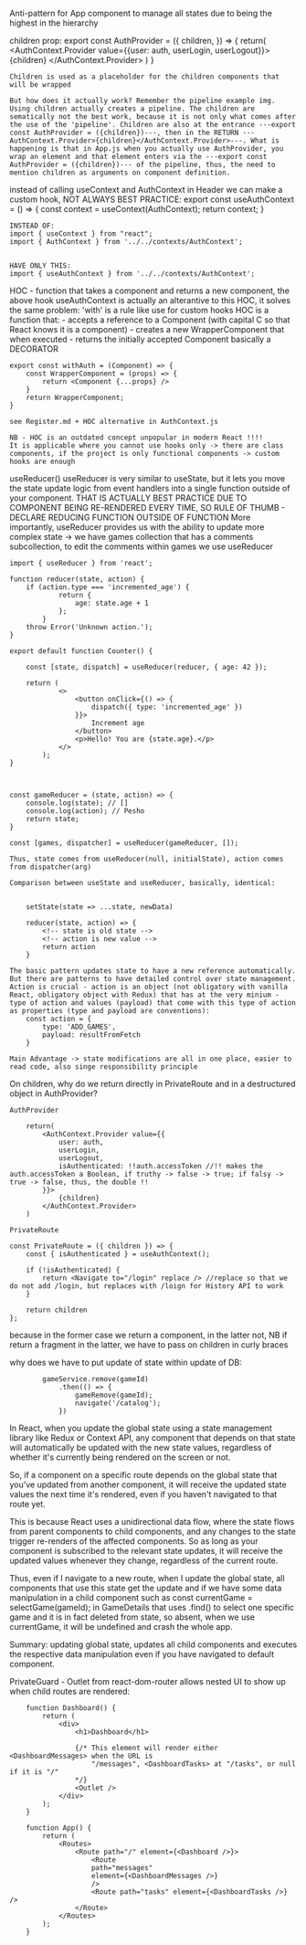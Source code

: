 Anti-pattern for App component to manage all states due to being the highest in the hierarchy

children prop: 
    export const AuthProvider = ({
        children,
    }) => {
        return(
            <AuthContext.Provider value={{user: auth, userLogin, userLogout}}>
                {children}
            </AuthContext.Provider>
        )
    }

    Children is used as a placeholder for the children components that will be wrapped

    But how does it actually work? Remember the pipeline example img. Using children actually creates a pipeline. The children are sematically not the best work, because it is not only what comes after the use of the 'pipeline'. Children are also at the entrance ---export const AuthProvider = ({children})---, then in the RETURN ---AuthContext.Provider>{children}</AuthContext.Provider>---. What is happening is that in App.js when you actually use AuthProvider, you wrap an element and that element enters via the ---export const AuthProvider = ({children})--- of the pipeline, thus, the need to mention children as arguments on component definition.

instead of calling useContext and AuthContext in Header we can make a custom hook, NOT ALWAYS BEST PRACTICE:
    export const useAuthContext = () => {
        const context = useContext(AuthContext);
        return context;
    }

    INSTEAD OF: 
    import { useContext } from "react";
    import { AuthContext } from '../../contexts/AuthContext';


    HAVE ONLY THIS:
    import { useAuthContext } from '../../contexts/AuthContext';

HOC - function that takes a component and returns a new component, the above hook useAuthContext is actually an alterantive to this HOC, it solves the same problem:
    'with' is a rule like use for custom hooks
    HOC is a function that: 
    - accepts a reference to a Component (with capital C so that React knows it is a component) 
    - creates a new WrapperComponent that when executed
    - returns the initially accepted Component
    basically a DECORATOR

    export const withAuth = (Component) => {
        const WrapperComponent = (props) => {
            return <Component {...props} />
        }
        return WrapperComponent;
    }

    see Register.md + HOC alternative in AuthContext.js

    NB - HOC is an outdated concept unpopular in modern React !!!!
    It is applicable where you cannot use hooks only -> there are class components, if the project is only functional components -> custom hooks are enough

useReducer()
    useReducer is very similar to useState, but it lets you move the state update logic from event handlers into a single function outside of your component. THAT  IS ACTUALLY BEST PRACTICE DUE TO COMPONENT BEING RE-RENDERED EVERY TIME, SO RULE OF THUMB - DECLARE REDUCING FUNCTION OUTSIDE OF FUNCTION
    More importantly, useReducer provides us with the ability to update more complex state -> we have games collection that has a comments subcollection, to edit the comments within games we use useReducer

    import { useReducer } from 'react';

    function reducer(state, action) {
        if (action.type === 'incremented_age') {
                return {
                    age: state.age + 1
                };
            }
        throw Error('Unknown action.');
    }

    export default function Counter() {

        const [state, dispatch] = useReducer(reducer, { age: 42 });

        return (
                <>
                    <button onClick={() => {
                        dispatch({ type: 'incremented_age' })
                    }}>
                        Increment age
                    </button>
                    <p>Hello! You are {state.age}.</p>
                </>
            );
    }



    const gameReducer = (state, action) => {
        console.log(state); // []
        console.log(action); // Pesho
        return state;
    }

    const [games, dispatcher] = useReducer(gameReducer, []);

    Thus, state comes from useReducer(null, initialState), action comes from dispatcher(arg)

    Comparison between useState and useReducer, basically, identical:


        setState(state => ...state, newData)

        reducer(state, action) => {
            <!-- state is old state -->
            <!-- action is new value -->
            return action
        }

    The basic pattern updates state to have a new reference automatically. But there are patterns to have detailed control over state management. Action is crucial - action is an object (not obligatory with vanilla React, obligatory object with Redux) that has at the very minium - type of action and values (payload) that come with this type of action as properties (type and payload are conventions):
        const action = {
            type: 'ADD_GAMES',
            payload: resultFromFetch
        } 
    
    Main Advantage -> state modifications are all in one place, easier to read code, also singe responsibility principle 


On children, why do we return directly in PrivateRoute and in a destructured object in AuthProvider?

    AuthProvider

        return(
            <AuthContext.Provider value={{
                user: auth, 
                userLogin, 
                userLogout, 
                isAuthenticated: !!auth.accessToken //!! makes the auth.accessToken a Boolean, if truthy -> false -> true; if falsy -> true -> false, thus, the double !!
            }}>
                {children}
            </AuthContext.Provider>
        )
    
    PrivateRoute

    const PrivateRoute = ({ children }) => {
        const { isAuthenticated } = useAuthContext();

        if (!isAuthenticated) {
            return <Navigate to="/login" replace /> //replace so that we do not add /login, but replaces with /loign for History API to work
        }

        return children
    };

because in the former case we return a component, in the latter not, NB if return a fragment in the latter, we have to pass on children in  curly braces


why does we have to put update of state within update of DB:

            gameService.remove(gameId)
                .then(() => {
                    gameRemove(gameId);
                    navigate('/catalog');
                })

In React, when you update the global state using a state management library like Redux or Context API, any component that depends on that state will automatically be updated with the new state values, regardless of whether it's currently being rendered on the screen or not.

So, if a component on a specific route depends on the global state that you've updated from another component, it will receive the updated state values the next time it's rendered, even if you haven't navigated to that route yet.

This is because React uses a unidirectional data flow, where the state flows from parent components to child components, and any changes to the state trigger re-renders of the affected components. So as long as your component is subscribed to the relevant state updates, it will receive the updated values whenever they change, regardless of the current route.

Thus, even if I navigate to a new route, when I update the global state, all components that use this state get the update and if we have some data manipulation in a child component such as const currentGame = selectGame(gameId); in GameDetails that uses .find() to select one specific game and it is in fact deleted from state, so absent, when we use currentGame, it will be undefined and crash the whole app.

Summary: updating global state, updates all child components and executes the respective data manipulation even if you have navigated to default component.


PrivateGuard - Outlet from react-dom-router allows nested UI to show up when child routes are rendered:

        function Dashboard() {
            return (
                <div>
                    <h1>Dashboard</h1>

                    {/* This element will render either <DashboardMessages> when the URL is
                        "/messages", <DashboardTasks> at "/tasks", or null if it is "/"
                    */}
                    <Outlet />
                </div>
            );
        }

        function App() {
            return (
                <Routes>
                    <Route path="/" element={<Dashboard />}>
                        <Route
                        path="messages"
                        element={<DashboardMessages />}
                        />
                        <Route path="tasks" element={<DashboardTasks />} />
                    </Route>
                </Routes>
            );
        }